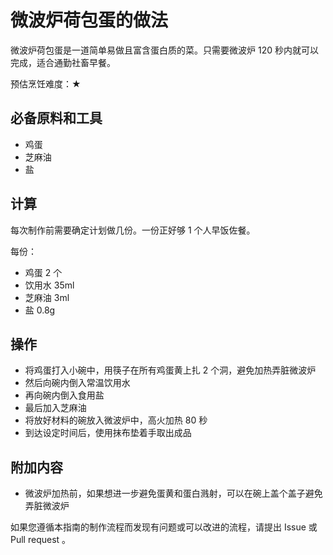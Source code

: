 # 微波炉荷包蛋的做法

微波炉荷包蛋是一道简单易做且富含蛋白质的菜。只需要微波炉 120 秒内就可以完成，适合通勤社畜早餐。

预估烹饪难度：★

## 必备原料和工具

- 鸡蛋
- 芝麻油
- 盐

## 计算

每次制作前需要确定计划做几份。一份正好够 1 个人早饭佐餐。

每份：

- 鸡蛋 2 个
- 饮用水 35ml
- 芝麻油 3ml
- 盐 0.8g

## 操作

- 将鸡蛋打入小碗中，用筷子在所有鸡蛋黄上扎 2 个洞，避免加热弄脏微波炉
- 然后向碗内倒入常温饮用水
- 再向碗内倒入食用盐
- 最后加入芝麻油
- 将放好材料的碗放入微波炉中，高火加热 80 秒
- 到达设定时间后，使用抹布垫着手取出成品

## 附加内容

- 微波炉加热前，如果想进一步避免蛋黄和蛋白溅射，可以在碗上盖个盖子避免弄脏微波炉

如果您遵循本指南的制作流程而发现有问题或可以改进的流程，请提出 Issue 或 Pull request 。
